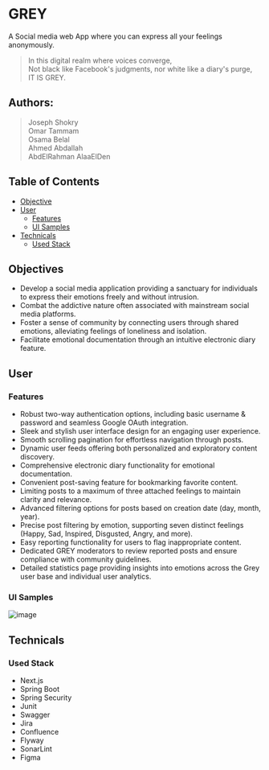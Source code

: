 # GREY
A Social media web App where you can express all your feelings anonymously.
> In this digital realm where voices converge,  
> Not black like Facebook's judgments, nor white like a diary's purge,  
> IT IS GREY.

## Authors:
> Joseph Shokry  
> Omar Tammam  
> Osama Belal  
> Ahmed Abdallah  
> AbdElRahman AlaaElDen  

## Table of Contents
- [Objective](#Objective)
- [User](#User)
  - [Features](#Features) 
  - [UI Samples](#UI-Samples)
    <!--- [User Guide](#User-Guide)-->
- [Technicals](#Technicals)
  <!--- [UMLs](#UMLs)-->
  - [Used Stack](#Used-Stack)
<!--- [Demo](#Demo)-->
  
## Objectives
- Develop a social media application providing a sanctuary for individuals to express their emotions freely and without intrusion.
- Combat the addictive nature often associated with mainstream social media platforms.
- Foster a sense of community by connecting users through shared emotions, alleviating feelings of loneliness and isolation.
- Facilitate emotional documentation through an intuitive electronic diary feature.
## User
### Features
- Robust two-way authentication options, including basic username & password and seamless Google OAuth integration.
- Sleek and stylish user interface design for an engaging user experience.
- Smooth scrolling pagination for effortless navigation through posts.
- Dynamic user feeds offering both personalized and exploratory content discovery.
- Comprehensive electronic diary functionality for emotional documentation.
- Convenient post-saving feature for bookmarking favorite content.
- Limiting posts to a maximum of three attached feelings to maintain clarity and relevance.
- Advanced filtering options for posts based on creation date (day, month, year).
- Precise post filtering by emotion, supporting seven distinct feelings (Happy, Sad, Inspired, Disgusted, Angry, and more).
- Easy reporting functionality for users to flag inappropriate content.
- Dedicated GREY moderators to review reported posts and ensure compliance with community guidelines.
- Detailed statistics page providing insights into emotions across the Grey user base and individual user analytics.
### UI Samples
![image](https://github.com/josephShokry/Grey/assets/96320048/9964df78-c3e0-4cb8-9c12-f340968cb72c)

<!--### User Guide-->
## Technicals
<!--### UMLs-->
### Used Stack
- Next.js
- Spring Boot
- Spring Security
- Junit
- Swagger
- Jira
- Confluence
- Flyway
- SonarLint
- Figma

<!--## Demo-->


